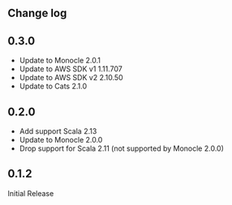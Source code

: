 Change log
----------

## 0.3.0

* Update to Monocle 2.0.1
* Update to AWS SDK v1 1.11.707
* Update to AWS SDK v2 2.10.50
* Update to Cats 2.1.0

## 0.2.0

* Add support Scala 2.13
* Update to Monocle 2.0.0
* Drop support for Scala 2.11 (not supported by Monocle 2.0.0)

## 0.1.2

Initial Release
